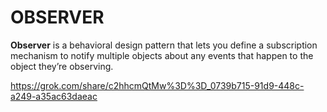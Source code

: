 # OBSERVER
**Observer** is a behavioral design pattern that lets you define a subscription mechanism to notify multiple objects about any events that happen to the object they’re observing.

https://grok.com/share/c2hhcmQtMw%3D%3D_0739b715-91d9-448c-a249-a35ac63daeac